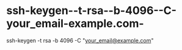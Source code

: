 # ssh-keygen--t-rsa--b-4096--C-your_email-example.com-
ssh-keygen -t rsa -b 4096 -C "your_email@example.com"
